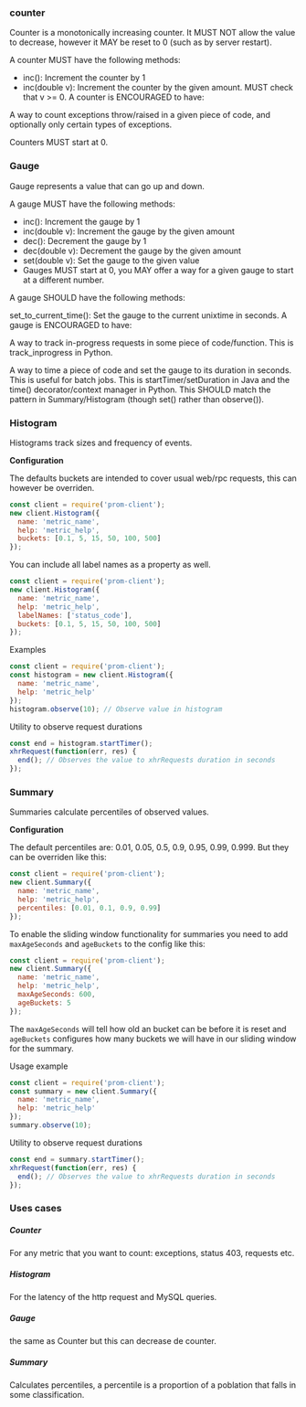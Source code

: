 ### counter
Counter is a monotonically increasing counter. It MUST NOT allow the value to decrease, however it MAY be reset to 0 (such as by server restart).

A counter MUST have the following methods:

* inc(): Increment the counter by 1
* inc(double v): Increment the counter by the given amount. MUST check that v >= 0.
A counter is ENCOURAGED to have:

A way to count exceptions throw/raised in a given piece of code, and optionally only certain types of exceptions.

Counters MUST start at 0.


### Gauge
Gauge represents a value that can go up and down.

A gauge MUST have the following methods:

* inc(): Increment the gauge by 1
* inc(double v): Increment the gauge by the given amount
* dec(): Decrement the gauge by 1
* dec(double v): Decrement the gauge by the given amount
* set(double v): Set the gauge to the given value
* Gauges MUST start at 0, you MAY offer a way for a given gauge to start at a different number.

A gauge SHOULD have the following methods:

set_to_current_time(): Set the gauge to the current unixtime in seconds.
A gauge is ENCOURAGED to have:

A way to track in-progress requests in some piece of code/function. This is track_inprogress in Python.

A way to time a piece of code and set the gauge to its duration in seconds. This is useful for batch jobs. This is startTimer/setDuration in Java and the time() decorator/context manager in Python. This SHOULD match the pattern in Summary/Histogram (though set() rather than observe()).


### Histogram

Histograms track sizes and frequency of events.

**Configuration**

The defaults buckets are intended to cover usual web/rpc requests, this can
however be overriden.

```js
const client = require('prom-client');
new client.Histogram({
  name: 'metric_name',
  help: 'metric_help',
  buckets: [0.1, 5, 15, 50, 100, 500]
});
```

You can include all label names as a property as well.

```js
const client = require('prom-client');
new client.Histogram({
  name: 'metric_name',
  help: 'metric_help',
  labelNames: ['status_code'],
  buckets: [0.1, 5, 15, 50, 100, 500]
});
```

Examples

```js
const client = require('prom-client');
const histogram = new client.Histogram({
  name: 'metric_name',
  help: 'metric_help'
});
histogram.observe(10); // Observe value in histogram
```

Utility to observe request durations

```js
const end = histogram.startTimer();
xhrRequest(function(err, res) {
  end(); // Observes the value to xhrRequests duration in seconds
});
```

### Summary

Summaries calculate percentiles of observed values.

**Configuration**

The default percentiles are: 0.01, 0.05, 0.5, 0.9, 0.95, 0.99, 0.999. But they
can be overriden like this:

```js
const client = require('prom-client');
new client.Summary({
  name: 'metric_name',
  help: 'metric_help',
  percentiles: [0.01, 0.1, 0.9, 0.99]
});
```

To enable the sliding window functionality for summaries you need to add
`maxAgeSeconds` and `ageBuckets` to the config like this:

```js
const client = require('prom-client');
new client.Summary({
  name: 'metric_name',
  help: 'metric_help',
  maxAgeSeconds: 600,
  ageBuckets: 5
});
```

The `maxAgeSeconds` will tell how old an bucket can be before it is reset and
`ageBuckets` configures how many buckets we will have in our sliding window for
the summary.

Usage example

```js
const client = require('prom-client');
const summary = new client.Summary({
  name: 'metric_name',
  help: 'metric_help'
});
summary.observe(10);
```

Utility to observe request durations

```js
const end = summary.startTimer();
xhrRequest(function(err, res) {
  end(); // Observes the value to xhrRequests duration in seconds
});
```

### Uses cases
##### Counter 
For any metric that you want to count: exceptions, status 403, requests etc.

##### Histogram 
For the latency of the http request and MySQL queries.

##### Gauge
the same as Counter but this can decrease de counter.

##### Summary 
Calculates percentiles, a percentile is a proportion of a poblation that falls in some classification.